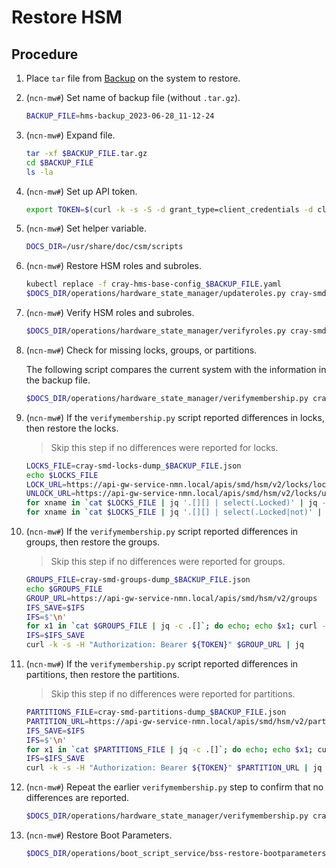 # Restore HSM

## Procedure

1. Place `tar` file from [Backup](Backup_HMS.md) on the system to restore.

1. (`ncn-mw#`) Set name of backup file (without `.tar.gz`).

    ```bash
    BACKUP_FILE=hms-backup_2023-06-28_11-12-24
    ```

1. (`ncn-mw#`) Expand file.

    ```bash
    tar -xf $BACKUP_FILE.tar.gz
    cd $BACKUP_FILE
    ls -la
    ```

1. (`ncn-mw#`) Set up API token.

    ```bash
    export TOKEN=$(curl -k -s -S -d grant_type=client_credentials -d client_id=admin-client -d client_secret=$(kubectl get secrets admin-client-auth -o jsonpath='{.data.client-secret}' | base64 -d) https://api-gw-service-nmn.local/keycloak/realms/shasta/protocol/openid-connect/token | jq -r '.access_token')
    ```

1. (`ncn-mw#`) Set helper variable.

    ```bash
    DOCS_DIR=/usr/share/doc/csm/scripts
    ```

1. (`ncn-mw#`) Restore HSM roles and subroles.

    ```bash
    kubectl replace -f cray-hms-base-config_$BACKUP_FILE.yaml
    $DOCS_DIR/operations/hardware_state_manager/updateroles.py cray-smd-components-dump_$BACKUP_FILE.json
    ```

1. (`ncn-mw#`) Verify HSM roles and subroles.

    ```bash
    $DOCS_DIR/operations/hardware_state_manager/verifyroles.py cray-smd-components-dump_$BACKUP_FILE.json
    ```

1. (`ncn-mw#`) Check for missing locks, groups, or partitions.

    The following script compares the current system with the information in the backup file.

    ```bash
    $DOCS_DIR/operations/hardware_state_manager/verifymembership.py cray-smd-memberships-dump_$BACKUP_FILE.json
    ```

1. (`ncn-mw#`) If the `verifymembership.py` script reported differences in locks, then restore the locks.

    > Skip this step if no differences were reported for locks.

    ```bash
    LOCKS_FILE=cray-smd-locks-dump_$BACKUP_FILE.json
    echo $LOCKS_FILE
    LOCK_URL=https://api-gw-service-nmn.local/apis/smd/hsm/v2/locks/lock
    UNLOCK_URL=https://api-gw-service-nmn.local/apis/smd/hsm/v2/locks/unlock
    for xname in `cat $LOCKS_FILE | jq '.[][] | select(.Locked)' | jq -r .ID`; do echo; echo $xname; curl -k -s -H "Authorization: Bearer ${TOKEN}" --header "Content-Type: application/json" -d '{"ComponentIDs":["'$xname'"], "Verify":false}' $LOCK_URL; done
    for xname in `cat $LOCKS_FILE | jq '.[][] | select(.Locked|not)' | jq -r .ID`; do echo; echo $xname; curl -k -s -H "Authorization: Bearer ${TOKEN}" --header "Content-Type: application/json" -d '{"ComponentIDs":["'$xname'"], "Verify":false}' $UNLOCK_URL; done
    ```

1. (`ncn-mw#`) If the `verifymembership.py` script reported differences in groups, then restore the groups.

    > Skip this step if no differences were reported for groups.

    ```bash
    GROUPS_FILE=cray-smd-groups-dump_$BACKUP_FILE.json
    echo $GROUPS_FILE
    GROUP_URL=https://api-gw-service-nmn.local/apis/smd/hsm/v2/groups
    IFS_SAVE=$IFS
    IFS=$'\n'
    for x1 in `cat $GROUPS_FILE | jq -c .[]`; do echo; echo $x1; curl -k -s -H "Authorization: Bearer ${TOKEN}" --header "Content-Type: application/json" -d "$x1" $GROUP_URL; done
    IFS=$IFS_SAVE
    curl -k -s -H "Authorization: Bearer ${TOKEN}" $GROUP_URL | jq
    ```

1. (`ncn-mw#`) If the `verifymembership.py` script reported differences in partitions, then restore the partitions.

    > Skip this step if no differences were reported for partitions.

    ```bash
    PARTITIONS_FILE=cray-smd-partitions-dump_$BACKUP_FILE.json
    PARTITION_URL=https://api-gw-service-nmn.local/apis/smd/hsm/v2/partitions
    IFS_SAVE=$IFS
    IFS=$'\n'
    for x1 in `cat $PARTITIONS_FILE | jq -c .[]`; do echo; echo $x1; curl -k -s -H "Authorization: Bearer ${TOKEN}" --header "Content-Type: application/json" -d "$x1" $PARTITION_URL;  done
    IFS=$IFS_SAVE
    curl -k -s -H "Authorization: Bearer ${TOKEN}" $PARTITION_URL | jq
    ```

1. (`ncn-mw#`) Repeat the earlier `verifymembership.py` step to confirm that no differences are reported.

    ```bash
    $DOCS_DIR/operations/hardware_state_manager/verifymembership.py cray-smd-memberships-dump_$BACKUP_FILE.json
    ```

1. (`ncn-mw#`) Restore Boot Parameters.

    ```bash
    $DOCS_DIR/operations/boot_script_service/bss-restore-bootparameters.sh cray-bss-boot-parameters-dump_$BACKUP_FILE.json
    ```
